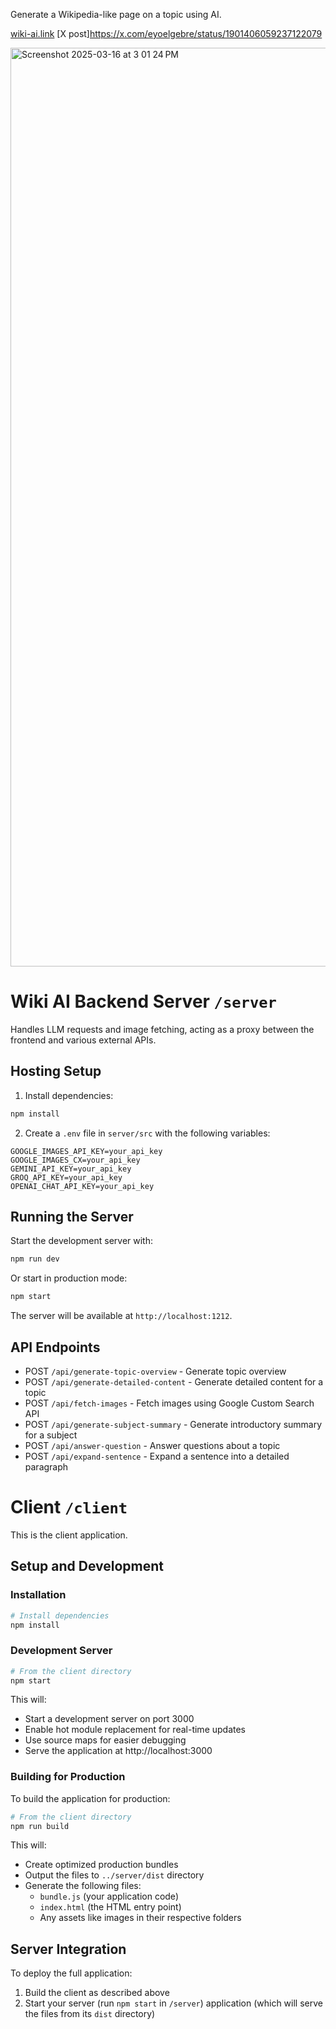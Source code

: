 Generate a Wikipedia-like page on a topic using AI.

[wiki-ai.link](https://wiki-ai.link/)
[X post]https://x.com/eyoelgebre/status/1901406059237122079


<img width="1470" alt="Screenshot 2025-03-16 at 3 01 24 PM" src="https://github.com/user-attachments/assets/07fb7027-0fd5-4bd5-9ce9-cf3e0d74c15e" />


# Wiki AI Backend Server `/server`

Handles LLM requests and image fetching, acting as a proxy between the frontend and various external APIs.

## Hosting Setup

1. Install dependencies:
```bash
npm install
```

2. Create a `.env` file in `server/src` with the following variables:
```
GOOGLE_IMAGES_API_KEY=your_api_key
GOOGLE_IMAGES_CX=your_api_key
GEMINI_API_KEY=your_api_key
GROQ_API_KEY=your_api_key
OPENAI_CHAT_API_KEY=your_api_key
```

## Running the Server

Start the development server with:
```bash
npm run dev
```

Or start in production mode:
```bash
npm start
```

The server will be available at `http://localhost:1212`.

## API Endpoints

- POST `/api/generate-topic-overview` - Generate topic overview
- POST `/api/generate-detailed-content` - Generate detailed content for a topic
- POST `/api/fetch-images` - Fetch images using Google Custom Search API
- POST `/api/generate-subject-summary` - Generate introductory summary for a subject
- POST `/api/answer-question` - Answer questions about a topic
- POST `/api/expand-sentence` - Expand a sentence into a detailed paragraph


# Client `/client`

This is the client application.

## Setup and Development

### Installation

```bash
# Install dependencies
npm install
```

### Development Server

```bash
# From the client directory
npm start
```

This will:
- Start a development server on port 3000
- Enable hot module replacement for real-time updates
- Use source maps for easier debugging
- Serve the application at http://localhost:3000

### Building for Production

To build the application for production:

```bash
# From the client directory
npm run build
```

This will:
- Create optimized production bundles
- Output the files to `../server/dist` directory
- Generate the following files:
  - `bundle.js` (your application code)
  - `index.html` (the HTML entry point)
  - Any assets like images in their respective folders

## Server Integration

To deploy the full application:
1. Build the client as described above
2. Start your server (run `npm start` in `/server`) application (which will serve the files from its `dist` directory)
